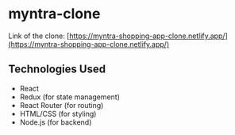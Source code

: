 # **myntra-clone**

Link of the clone: [https://myntra-shopping-app-clone.netlify.app/](https://myntra-shopping-app-clone.netlify.app/)

## Technologies Used

- React
- Redux (for state management)
- React Router (for routing)
- HTML/CSS (for styling)
- Node.js (for backend)
